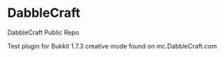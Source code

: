 DabbleCraft
===========

DabbleCraft Public Repo

Test plugin for Bukkit 1.7.3 creative mode found on mc.DabbleCraft.com
